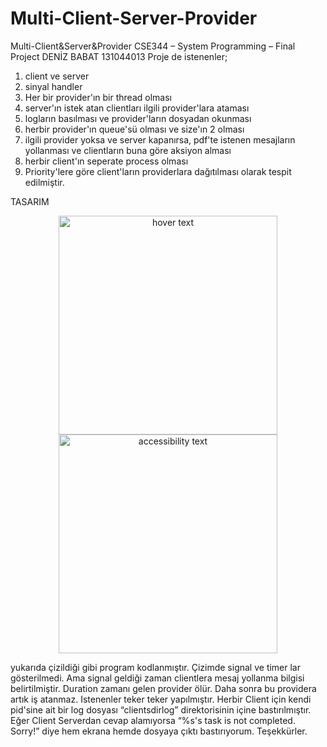 # Multi-Client-Server-Provider
Multi-Client&amp;Server&amp;Provider
CSE344 – System Programming – Final Project
DENİZ BABAT
131044013
Proje de istenenler;
1. client ve server
2. sinyal handler
3. Her bir provider'ın bir thread olması
4. server'ın istek atan clientları ilgili provider'lara ataması
5. logların basılması ve provider'ların dosyadan okunması
1. herbir provider'ın queue'sü olması ve size'ın 2 olması
2. ilgili provider yoksa ve server kapanırsa, pdf'te istenen mesajların
yollanması ve clientların buna göre aksiyon alması
3. herbir client'ın seperate process olması
4. Priority'lere göre client'ların providerlara dağıtılması
olarak tespit edilmiştir.

TASARIM

<p align="center">
  <img src="your_relative_path_here" width="350" title="hover text">
  <img src="your_relative_path_here_number_2_large_name" width="350" alt="accessibility text">
</p>


yukarıda çizildiği gibi program kodlanmıştır. Çizimde signal ve timer lar
gösterilmedi. Ama signal geldiği zaman clientlera mesaj yollanma bilgisi
belirtilmiştir. Duration zamanı gelen provider ölür. Daha sonra bu providera
artık iş atanmaz. Istenenler teker teker yapılmıştır. Herbir Client için kendi
pid'sine ait bir log dosyası “clientsdirlog” direktorisinin içine
bastırılmıştır. Eğer Client Serverdan cevap alamıyorsa “%s's task is not
completed. Sorry!” diye hem ekrana hemde dosyaya çıktı bastırıyorum.
Teşekkürler.
